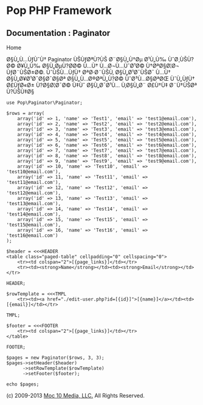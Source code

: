 Pop PHP Framework
=================

Documentation : Paginator
-------------------------

Home

Ø§Ù„Ù…ÙƒÙˆÙ† Paginator ÙŠÙƒØªÙ?ÙŠ Ø¨Ø§Ù„Ù†Øµ Ø¹Ù„Ù‰ ÙˆØ¸ÙŠÙ?Ø© Ø¥Ù„Ù‰
Ø§Ù„ØµÙ?Ø­Ø© Ù…Ù† Ù…Ø¬Ù…ÙˆØ¹Ø© Ù†ØªØ§Ø¦Ø¬ ÙƒØ¨ÙŠØ±Ø©. ÙˆÙŠÙ…ÙƒÙ†
ØªØ·Ø¨ÙŠÙ‚ Ø§Ù„Ø¹Ø¯ÙŠØ¯ Ù…Ù† Ø§Ù„Ø¥Ø¹Ø¯Ø§Ø¯Ø§Øª Ø§Ù„Ù…Ø®ØªÙ„Ù?Ø©
ÙˆØ³Ù…Ø§ØªØŒ ÙˆÙ„ÙƒÙ† Ø£ÙƒØ«Ø± Ù?Ø§Ø¦Ø¯Ø© Ù‡Ùˆ Ø§Ù„Ø¯Ø¹Ù… Ù‚Ø§Ù„Ø¨
Ø£Ù†Ù‡ Ø¨Ù†ÙŠØª Ù?ÙŠÙ‡Ø§

    use Pop\Paginator\Paginator;

    $rows = array(
        array('id' => 1, 'name' => 'Test1', 'email' => 'test1@email.com'),
        array('id' => 2, 'name' => 'Test2', 'email' => 'test2@email.com'),
        array('id' => 3, 'name' => 'Test3', 'email' => 'test3@email.com'),
        array('id' => 4, 'name' => 'Test4', 'email' => 'test4@email.com'),
        array('id' => 5, 'name' => 'Test5', 'email' => 'test5@email.com'),
        array('id' => 6, 'name' => 'Test6', 'email' => 'test6@email.com'),
        array('id' => 7, 'name' => 'Test7', 'email' => 'test7@email.com'),
        array('id' => 8, 'name' => 'Test8', 'email' => 'test8@email.com'),
        array('id' => 9, 'name' => 'Test9', 'email' => 'test9@email.com'),
        array('id' => 10, 'name' => 'Test10', 'email' => 'test10@email.com'),
        array('id' => 11, 'name' => 'Test11', 'email' => 'test11@email.com'),
        array('id' => 12, 'name' => 'Test12', 'email' => 'test12@email.com'),
        array('id' => 13, 'name' => 'Test13', 'email' => 'test13@email.com'),
        array('id' => 14, 'name' => 'Test14', 'email' => 'test14@email.com'),
        array('id' => 15, 'name' => 'Test15', 'email' => 'test15@email.com'),
        array('id' => 16, 'name' => 'Test16', 'email' => 'test16@email.com')
    );

    $header = <<<HEADER
    <table class="paged-table" cellpadding="0" cellspacing="0">
        <tr><td colspan="2">[{page_links}]</td></tr>
        <tr><td><strong>Name</strong></td><td><strong>Email</strong></td></tr>

    HEADER;

    $rowTemplate = <<<TMPL
        <tr><td><a href="./edit-user.php?id=[{id}]">[{name}]</a></td><td>[{email}]</td></tr>

    TMPL;

    $footer = <<<FOOTER
        <tr><td colspan="2">[{page_links}]</td></tr>
    </table>

    FOOTER;

    $pages = new Paginator($rows, 3, 3);
    $pages->setHeader($header)
          ->setRowTemplate($rowTemplate)
          ->setFooter($footer);

    echo $pages;

\(c) 2009-2013 [Moc 10 Media, LLC.](http://www.moc10media.com) All
Rights Reserved.
